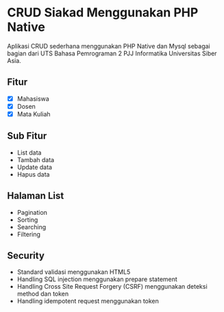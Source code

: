 # CRUD Siakad Menggunakan PHP Native
Aplikasi CRUD sederhana menggunakan PHP Native dan Mysql sebagai bagian dari UTS Bahasa Pemrograman 2 PJJ Informatika Universitas Siber Asia.

## Fitur
- [x] Mahasiswa
- [x] Dosen
- [x] Mata Kuliah

## Sub Fitur
- List data
- Tambah data
- Update data
- Hapus data

## Halaman List
- Pagination
- Sorting
- Searching
- Filtering

## Security
- Standard validasi menggunakan HTML5
- Handling SQL injection menggunakan prepare statement
- Handling Cross Site Request Forgery (CSRF) menggunakan deteksi method dan token
- Handling idempotent request menggunakan token

